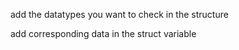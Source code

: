 <p>add the datatypes you want to check in the structure</p>
<p>add corresponding data in the struct variable</p>